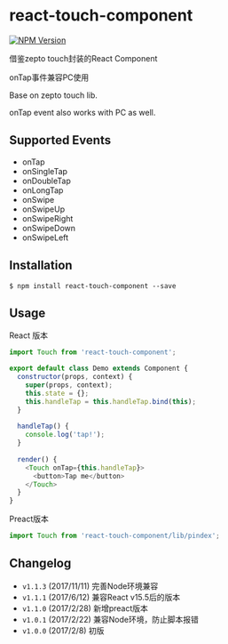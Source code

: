 react-touch-component
==========

[![NPM Version](https://img.shields.io/npm/v/react-touch-component.svg?style=flat)](https://www.npmjs.com/package/react-touch-component)

借鉴zepto touch封装的React Component

onTap事件兼容PC使用

Base on zepto touch lib.

onTap event also works with PC as well.


Supported Events
----------

- onTap
- onSingleTap
- onDoubleTap
- onLongTap
- onSwipe
- onSwipeUp
- onSwipeRight
- onSwipeDown
- onSwipeLeft


Installation
----------

```
$ npm install react-touch-component --save
```


Usage
----------
React 版本

```js
import Touch from 'react-touch-component';

export default class Demo extends Component {
  constructor(props, context) {
    super(props, context);
    this.state = {};
    this.handleTap = this.handleTap.bind(this);
  }
  
  handleTap() {
    console.log('tap!');
  }
  
  render() {
    <Touch onTap={this.handleTap}>
      <button>Tap me</button>
    </Touch>
  }
}
```

Preact版本
```js
import Touch from 'react-touch-component/lib/pindex';

```


Changelog
----------

- `v1.1.3` (2017/11/11) 完善Node环境兼容
- `v1.1.1` (2017/6/12) 兼容React v15.5后的版本
- `v1.1.0` (2017/2/28) 新增preact版本
- `v1.0.1` (2017/2/22) 兼容Node环境，防止脚本报错
- `v1.0.0` (2017/2/8) 初版
